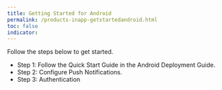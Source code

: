 ```yaml
---
title: Getting Started for Android
permalink: /products-inapp-getstartedandroid.html
toc: false
indicator:
---
```


Follow the steps below to get started.

- Step 1: Follow the Quick Start Guide in the Android Deployment Guide.
- Step 2: Configure Push Notifications.
- Step 3: Authentication